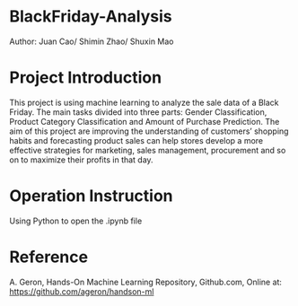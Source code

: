 # BlackFriday-Analysis
Author: Juan Cao/ Shimin Zhao/ Shuxin Mao

# Project Introduction
This project is using machine learning to analyze the sale data of a Black Friday. The main tasks divided into three parts: Gender Classification, Product Category Classification and Amount of Purchase Prediction.
The aim of this project are improving the understanding of customers’ shopping habits and forecasting product sales can help stores develop a more effective strategies for marketing, sales management, procurement and so on to maximize their profits in that day.

# Operation Instruction
Using Python to open the .ipynb file

# Reference
A. Geron, Hands-On Machine Learning Repository, Github.com, Online at: https://github.com/ageron/handson-ml
